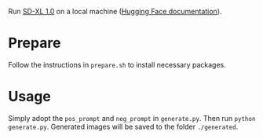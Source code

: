 Run [SD-XL 1.0](https://arxiv.org/abs/2307.01952) on a local machine ([Hugging Face documentation](https://huggingface.co/docs/diffusers/api/pipelines/stable_diffusion/stable_diffusion_xl)).

#  Prepare

Follow the instructions in `prepare.sh` to install necessary packages.

# Usage

Simply adopt the `pos_prompt` and `neg_prompt` in `generate.py`. Then run `python generate.py`. Generated images will be saved to the folder `./generated`.